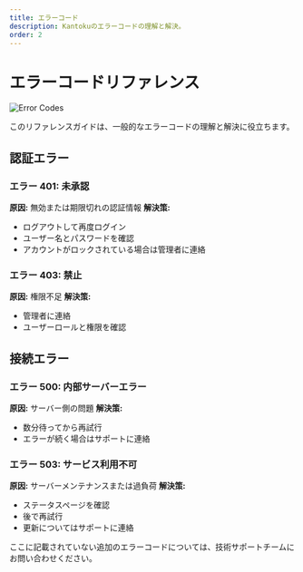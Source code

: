 ```yaml
---
title: エラーコード
description: Kantokuのエラーコードの理解と解決。
order: 2
---
```


# エラーコードリファレンス

![Error Codes](/figma-designs/instruction-12.png)

このリファレンスガイドは、一般的なエラーコードの理解と解決に役立ちます。

## 認証エラー

### エラー 401: 未承認
**原因:** 無効または期限切れの認証情報
**解決策:** 
- ログアウトして再度ログイン
- ユーザー名とパスワードを確認
- アカウントがロックされている場合は管理者に連絡

### エラー 403: 禁止
**原因:** 権限不足
**解決策:**
- 管理者に連絡
- ユーザーロールと権限を確認

## 接続エラー

### エラー 500: 内部サーバーエラー
**原因:** サーバー側の問題
**解決策:**
- 数分待ってから再試行
- エラーが続く場合はサポートに連絡

### エラー 503: サービス利用不可
**原因:** サーバーメンテナンスまたは過負荷
**解決策:**
- ステータスページを確認
- 後で再試行
- 更新についてはサポートに連絡

ここに記載されていない追加のエラーコードについては、技術サポートチームにお問い合わせください。
